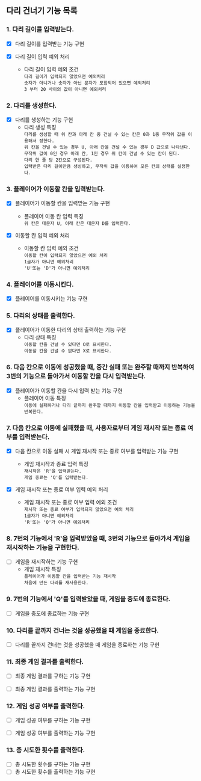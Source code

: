 ## 다리 건너기 기능 목록


### 1. 다리 길이를 입력받는다.
  - [X] 다리 길이를 입력받는 기능 구현
  
  - [X] 다리 길이 입력 예외 처리
    - 다리 길이 입력 예외 조건
    <br>`다리 길이가 입력되지 않았으면 예외처리`
    <br>`숫자가 아니거나 숫자가 아닌 문자가 포함되어 있으면 예외처리`
    <br>`3 부터 20 사이의 값이 아니면 예외처리`

### 2. 다리를 생성한다.
  - [X] 다리를 생성하는 기능 구현
    - 다리 생성 특징
    <br>`다리를 생성할 때 위 칸과 아래 칸 중 건널 수 있는 칸은 0과 1중 무작위 값을 이용해서 정한다.`
    <br>`위 칸을 건널 수 있는 경우 U, 아래 칸을 건널 수 있는 경우 D 값으로 나타낸다.`
    <br>`무작위 값이 0인 경우 아래 칸, 1인 경우 위 칸이 건널 수 있는 칸이 된다.`
    <br>`다리 한 줄 당 2칸으로 구성된다.`
    <br>`입력받은 다리 길이만큼 생성하고, 무작위 값을 이용하여 모든 칸의 상태를 설정한다.`


### 3. 플레이어가 이동할 칸을 입력받는다.
  - [X] 플레이어가 이동할 칸을 입력받는 기능 구현
    - 플레이어 이동 칸 입력 특징
    <br>`위 칸은 대문자 U, 아래 칸은 대문자 D를 입력한다.`
  
  - [X] 이동할 칸 입력 예외 처리
    - 이동할 칸 입력 예외 조건
    <br>`이동할 칸이 입력되지 않았으면 예외 처리`
    <br>`1글자가 아니면 예외처리`
    <br>`'U'또는 'D'가 아니면 예외처리`

### 4. 플레이어를 이동시킨다.
  - [X] 플레이어를 이동시키는 기능 구현


### 5. 다리의 상태를 출력한다.
  - [X] 플레이어가 이동한 다리의 상태 출력하는 기능 구현
    - 다리 상태 특징
    <br>`이동할 칸을 건널 수 있다면 O로 표시한다.`
    <br>`이동할 칸을 건널 수 없다면 X로 표시한다.`


### 6. 다음 칸으로 이동에 성공했을 때, 중간 실패 또는 완주할 때까지 반복하여 3번의 기능으로 돌아가서 이동할 칸을 다시 입력받는다.
  - [X] 플레이어가 이동할 칸을 다시 입력 받는 기능 구현
    - 플레이어 이동 특징
    <br>`이동에 실패하거나 다리 끝까지 완주할 때까지 이동할 칸을 입력받고 이동하는 기능을 반복한다.`

### 7. 다음 칸으로 이동에 실패했을 때, 사용자로부터 게임 재시작 또는 종료 여부를 입력받는다.
  - [X] 다음 칸으로 이동 실패 시 게임 재시작 또는 종료 여부를 입력받는 기능 구현
    - 게임 재시작과 종료 입력 특징
    <br>`재시작은 'R'을 입력받는다.`
    <br>`게임 종료는 'Q'를 입력받는다.`
    
  - [X] 게임 재시작 또는 종료 여부 입력 예외 처리
    - 게임 재시작 또는 종료 여부 입력 예외 조건
    <br>`재시작 또는 종료 여부가 입력되지 않았으면 예외 처리`
    <br>`1글자가 아니면 예외처리`
    <br>`'R'또는 'Q'가 아니면 예외처리`

### 8. 7번의 기능에서 'R'을 입력받았을 때, 3번의 기능으로 돌아가서 게임을 재시작하는 기능을 구현한다.
  - [ ] 게임을 재시작하는 기능 구현
    - 게임 재시작 특징
    <br>`플레이어가 이동할 칸을 입력받는 기능 재시작`
    <br>`처음에 만든 다리를 재사용한다.`


### 9. 7번의 기능에서 'Q'를 입력받았을 때, 게임을 중도에 종료한다.
  - [ ] 게임을 중도에 종료하는 기능 구현


### 10. 다리를 끝까지 건너는 것을 성공했을 때 게임을 종료한다.
  - [ ] 다리를 끝까지 건너는 것을 성공했을 때 게임을 종료하는 기능 구현


### 11. 최종 게임 결과를 출력한다.
  - [ ] 최종 게임 결과를 구하는 기능 구현
  - [ ] 최종 게임 결과를 출력하는 기능 구현


### 12. 게임 성공 여부를 출력한다.
  - [ ] 게임 성공 여부를 구하는 기능 구현
  - [ ] 게임 성공 여부를 출력하는 기능 구현


### 13. 총 시도한 횟수를 출력한다.
  - [ ] 총 시도한 횟수를 구하는 기능 구현
  - [ ] 총 시도한 횟수를 출력하는 기능 구현
